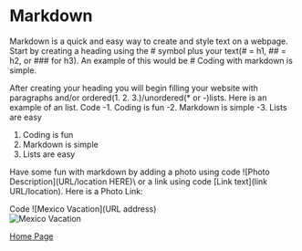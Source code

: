 # Markdown

Markdown is a quick and easy way to create and style text on a webpage. Start by creating a heading using the # symbol plus your text(# = h1, ## = h2, or ### for h3). An example of this would be \# Coding with markdown is simple.

After creating your heading you will begin filling your website with paragraphs and/or ordered(1. 2. 3.)/unordered(* or -)lists. Here is an example of an list.
Code
-1. Coding is fun
-2. Markdown is simple
-3. Lists are easy

1. Coding is fun
2. Markdown is simple
3. Lists are easy

Have some fun with markdown by adding a photo using code \![Photo Description](URL/location HERE)\ or a link using code \[Link text](link URL/location)\. Here is a Photo Link:

Code \![Mexico Vacation](URL address)\
![Mexico Vacation](https://www.sweepstakesbible.com/sites/default/files/sweep_imgs/vacations-united-contest.jpg)

[Home Page](README.md)
